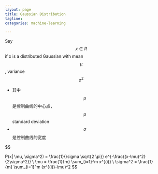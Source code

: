 ```yaml
---
layout: page
title: Gaussian Distribution
tagline:
categories: machine-learning

---
```


Say $$x \in R$$ if x is a distributed Gaussian with mean $$\mu$$, variance $$\sigma^2$$

- 其中$$\mu$$是控制曲线的中心点，$$\mu$$ standard deviation
- $$\sigma$$是控制曲线的宽度

$$

P(x| \mu, \sigma^2) = \frac{1}{\sigma \sqrt{2 \pi}} e^{-\frac{(x-\mu)^2}{2\sigma^2}}
\\
\mu = \frac{1}{m} \sum_{i=1}^m x^{(i)}
\\
\sigma^2 = \frac{1}{m} \sum_{i=1}^m (x^{(i)}-\mu)^2
$$
